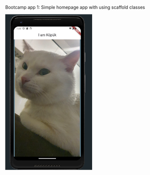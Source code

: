 Bootcamp app 1:
Simple homepage app with  using scaffold classes





<img src="https://github.com/Ms-elliebb/I_Am_Kopuk/blob/main/for%20README/APP.png">
